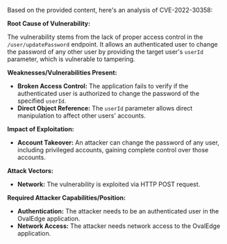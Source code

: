 Based on the provided content, here's an analysis of CVE-2022-30358:

**Root Cause of Vulnerability:**

The vulnerability stems from the lack of proper access control in the `/user/updatePassword` endpoint. It allows an authenticated user to change the password of any other user by providing the target user's `userId` parameter, which is vulnerable to tampering.

**Weaknesses/Vulnerabilities Present:**

*   **Broken Access Control:** The application fails to verify if the authenticated user is authorized to change the password of the specified `userId`.
*   **Direct Object Reference:** The `userId` parameter allows direct manipulation to affect other users' accounts.

**Impact of Exploitation:**

*   **Account Takeover:** An attacker can change the password of any user, including privileged accounts, gaining complete control over those accounts.

**Attack Vectors:**

*   **Network:** The vulnerability is exploited via HTTP POST request.

**Required Attacker Capabilities/Position:**

*   **Authentication:** The attacker needs to be an authenticated user in the OvalEdge application.
*   **Network Access:** The attacker needs network access to the OvalEdge application.